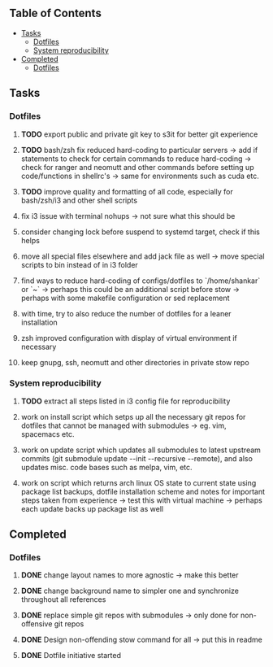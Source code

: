 ## Table of Contents
-   [Tasks](#tasks)
    -   [Dotfiles](#dotfiles)
    -   [System reproducibility](#system-reproducibility)
-   [Completed](#completed)
    -   [Dotfiles](#dotfiles-1)

Tasks
-----

### Dotfiles

1.  **TODO** export public and private git key to s3it for
    better git experience

2.  **TODO** bash/zsh fix reduced hard-coding to particular
    servers -\> add if statements to check for certain commands to
    reduce hard-coding -\> check for ranger and neomutt and other
    commands before setting up code/functions in shellrc\'s -\> same for
    environments such as cuda etc.

3.  **TODO** improve quality and formatting of all code,
    especially for bash/zsh/i3 and other shell scripts

4.  fix i3 issue with terminal nohups -\> not sure what this should be

5.  consider changing lock before suspend to systemd target, check if
    this helps

6.  move all special files elsewhere and add jack file as well -\> move
    special scripts to bin instead of in i3 folder

7.  find ways to reduce hard-coding of configs/dotfiles to
    \`/home/shankar\` or \`\~\` -\> perhaps this could be an additional
    script before stow -\> perhaps with some makefile configuration or
    sed replacement

8.  with time, try to also reduce the number of dotfiles for a leaner
    installation

9.  zsh improved configuration with display of virtual environment if
    necessary

10. keep gnupg, ssh, neomutt and other directories in private stow repo

### System reproducibility

1.  **TODO** extract all steps listed in i3 config file for
    reproducibility

2.  work on install script which setps up all the necessary git repos
    for dotfiles that cannot be managed with submodules -\> eg. vim,
    spacemacs etc.

3.  work on update script which updates all submodules to latest
    upstream commits (git submodule update --init --recursive --remote),
    and also updates misc. code bases such as melpa, vim, etc.

4.  work on script which returns arch linux OS state to current state
    using package list backups, dotfile installation scheme and notes
    for important steps taken from experience -\> test this with virtual
    machine -\> perhaps each update backs up package list as well

Completed
---------

### Dotfiles

1.  **DONE** change layout names to more agnostic -\> make
    this better

2.  **DONE** change background name to simpler one and
    synchronize throughout all references

3.  **DONE** replace simple git repos with submodules -\>
    only done for non-offensive git repos

4.  **DONE** Design non-offending stow command for all -\>
    put this in readme

5.  **DONE** Dotfile initiative started
